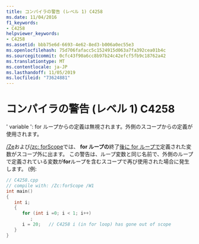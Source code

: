 ```yaml
---
title: コンパイラの警告 (レベル 1) C4258
ms.date: 11/04/2016
f1_keywords:
- C4258
helpviewer_keywords:
- C4258
ms.assetid: bbb75e6d-6693-4e62-8ed3-b006a0ec55e3
ms.openlocfilehash: 75d706fafacc5c1524915d063a7fa392cea01b4c
ms.sourcegitcommit: 0cfc43f90a6cc8b97b24c42efcf5fb9c18762a42
ms.translationtype: MT
ms.contentlocale: ja-JP
ms.lasthandoff: 11/05/2019
ms.locfileid: "73624881"
---
```

# <a name="compiler-warning-level-1-c4258"></a>コンパイラの警告 (レベル 1) C4258

' variable ': for ループからの定義は無視されます。外側のスコープからの定義が使用されます。

[/Ze](../../build/reference/za-ze-disable-language-extensions.md)および[/zc: forScope](../../build/reference/zc-forscope-force-conformance-in-for-loop-scope.md)では、 **for ループの**終了[後に for ループで](../../cpp/for-statement-cpp.md)定義された変数がスコープ外に出ます。 この警告は、ループ変数と同じ名前で、外側のループで定義されている変数が**for**ループを含むスコープで再び使用された場合に発生します。 (例:

```cpp
// C4258.cpp
// compile with: /Zc:forScope /W1
int main()
{
   int i;
   {
      for (int i =0; i < 1; i++)
         ;
      i = 20;   // C4258 i (in for loop) has gone out of scope
   }
}
```
